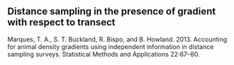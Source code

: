 ## Distance sampling in the presence of gradient with respect to transect

Marques, T. A., S. T. Buckland, R. Bispo, and B. Howland. 2013. Accounting for animal density gradients using independent information in distance sampling surveys. Statistical Methods and Applications 22:67–80.

